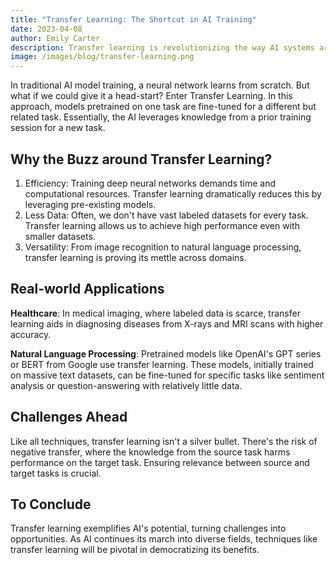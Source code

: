 ```yaml
---
title: "Transfer Learning: The Shortcut in AI Training"
date: 2023-04-08
author: Emily Carter
description: Transfer learning is revolutionizing the way AI systems are trained. Dive into this technique that offers both efficiency and accuracy.
image: /images/blog/transfer-learning.png
---
```


In traditional AI model training, a neural network learns from scratch. But what if we could give it a head-start? Enter
Transfer Learning. In this approach, models pretrained on one task are fine-tuned for a different but related task.
Essentially, the AI leverages knowledge from a prior training session for a new task.

## Why the Buzz around Transfer Learning?

1. Efficiency: Training deep neural networks demands time and computational resources. Transfer learning dramatically
   reduces this by leveraging pre-existing models.
2. Less Data: Often, we don't have vast labeled datasets for every task. Transfer learning allows us to achieve high
   performance even with smaller datasets.
3. Versatility: From image recognition to natural language processing, transfer learning is proving its mettle across
   domains.

## Real-world Applications

**Healthcare**: In medical imaging, where labeled data is scarce, transfer learning aids in diagnosing diseases from
X-rays and MRI scans with higher accuracy.

**Natural Language Processing**: Pretrained models like OpenAI's GPT series or BERT from Google use transfer learning.
These models, initially trained on massive text datasets, can be fine-tuned for specific tasks like sentiment analysis
or question-answering with relatively little data.

## Challenges Ahead

Like all techniques, transfer learning isn't a silver bullet. There's the risk of negative transfer, where the knowledge
from the source task harms performance on the target task. Ensuring relevance between source and target tasks is
crucial.

## To Conclude

Transfer learning exemplifies AI's potential, turning challenges into opportunities. As AI continues its march into
diverse fields, techniques like transfer learning will be pivotal in democratizing its benefits.

